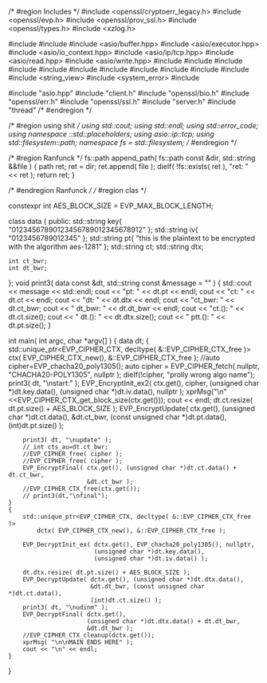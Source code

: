 

/* #region Includes */
#include <openssl/cryptoerr_legacy.h>
#include <openssl/evp.h>
#include <openssl/prov_ssl.h>
#include <openssl/types.h>
#include <xzlog.h>

#include <algorithm>
#include <array>
#include <asio/buffer.hpp>
#include <asio/executor.hpp>
#include <asio/io_context.hpp>
#include <asio/ip/tcp.hpp>
#include <asio/read.hpp>
#include <asio/write.hpp>
#include <cstddef>
#include <cstdio>
#include <cstdlib>
#include <cstring>
#include <exception>
#include <filesystem>
#include <fstream>
#include <functional>
#include <iostream>
#include <memory>
#include <string>
#include <string_view>
#include <system_error>
#include <vector>

#include "asio.hpp"
#include "client.h"
#include "openssl/bio.h"
#include "openssl/err.h"
#include "openssl/ssl.h"
#include "server.h"
#include "thread"
/* #endregion */

/* #region using shit */
using std::cout;
using std::endl;
using std::error_code;
using namespace ::std::placeholders;
using asio::ip::tcp;
using std::filesystem::path;
namespace fs = std::filesystem;
/* #endregion */

/* #region Ranfunck */
fs::path append_path( fs::path const &dir, std::string &&file )
{
    path ret;
    ret = dir;
    ret.append( file );
    dieIf( !fs::exists( ret ), "ret: " << ret );
    return ret;
}

/* #endregion Ranfunck */
/* #region clas */

constexpr int AES_BLOCK_SIZE = EVP_MAX_BLOCK_LENGTH;

class data
{
   public:
    std::string key{ "01234567890123456789012345678912" };
    std::string iv{ "0123456789012345" };
    std::string pt{
        "this is the plaintext to be encrypted with the algorithm aes-1281" };
    std::string ct;
    std::string dtx;

    int ct_bwr;
    int dt_bwr;
};
void print3( data const &dt, std::string const &message = "" )
{
    std::cout << message << std::endl;
    cout << "pt: " << dt.pt << endl;
    cout << "ct: " << dt.ct << endl;
    cout << "dt: " << dt.dtx << endl;
    cout << "ct_bwr:  " << dt.ct_bwr;
    cout << " dt_bwr:  " << dt.dt_bwr << endl;
    cout << "ct.(): " << dt.ct.size();
    cout << " dt.(): " << dt.dtx.size();
    cout << " ptt.(): " << dt.pt.size();
}

int main( int argc, char *argv[] )
{
    data dt;
    {
        std::unique_ptr<EVP_CIPHER_CTX, decltype( &::EVP_CIPHER_CTX_free )> ctx(
            EVP_CIPHER_CTX_new(), &::EVP_CIPHER_CTX_free );
        //auto cipher=EVP_chacha20_poly1305();
        auto cipher = EVP_CIPHER_fetch( nullptr, "CHACHA20-POLY1305", nullptr );
        dieIf(!cipher, "prolly wrong algo name");
        print3( dt, "\nstart:" );
        EVP_EncryptInit_ex2( ctx.get(), cipher, (unsigned char *)dt.key.data(),
                             (unsigned char *)dt.iv.data(), nullptr );
        xprMsg("\n"<<EVP_CIPHER_CTX_get_block_size(ctx.get()));
        cout << endl;
        dt.ct.resize( dt.pt.size() + AES_BLOCK_SIZE );
        EVP_EncryptUpdate( ctx.get(), (unsigned char *)dt.ct.data(), &dt.ct_bwr,
                           (const unsigned char *)dt.pt.data(),
                           (int)dt.pt.size() );

        print3( dt, "\nupdate" );
        // int cts_au=dt.ct_bwr;
        //EVP_CIPHER_free( cipher );
        //EVP_CIPHER_free( cipher );
        EVP_EncryptFinal( ctx.get(), (unsigned char *)dt.ct.data() + dt.ct_bwr,
                          &dt.ct_bwr );
        //EVP_CIPHER_CTX_free(ctx.get());
        // print3(dt,"\nfinal");
    }
    {
        std::unique_ptr<EVP_CIPHER_CTX, decltype( &::EVP_CIPHER_CTX_free )>
            dctx( EVP_CIPHER_CTX_new(), &::EVP_CIPHER_CTX_free );

        EVP_DecryptInit_ex( dctx.get(), EVP_chacha20_poly1305(), nullptr,
                            (unsigned char *)dt.key.data(),
                            (unsigned char *)dt.iv.data() );

        dt.dtx.resize( dt.pt.size() + AES_BLOCK_SIZE );
        EVP_DecryptUpdate( dctx.get(), (unsigned char *)dt.dtx.data(),
                           &dt.dt_bwr, (const unsigned char *)dt.ct.data(),
                           (int)dt.ct.size() );
        print3( dt, "\nudinm" );
        EVP_DecryptFinal( dctx.get(),
                          (unsigned char *)dt.dtx.data() + dt.dt_bwr,
                          &dt.dt_bwr );
        //EVP_CIPHER_CTX_cleanup(dctx.get());
        xprMsg( "\n\nMAIN ENDS HERE" );
        cout << "\n" << endl;
    }
}

